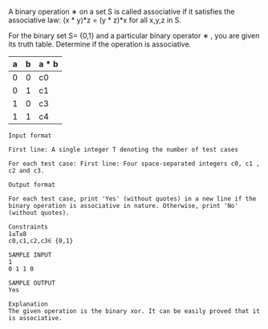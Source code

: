 A binary operation ∗ on a set S is called associative if it satisfies the associative law: (x * y)*z = (y * z)*x for all 
x,y,z in S.

For the binary set S= {0,1} and a particular binary operator ∗ , you are given its truth table. Determine if the operation is associative.

|  a  |  b  | a * b |
| --- | --- | ----- |
|  0  |  0  |   c0  |
|  0  |  1  |   c1  |
|  1  |  0  |   c3  |
|  1  |  1  |   c4  |

```
Input format

First line: A single integer T denoting the number of test cases

For each test case: First line: Four space-separated integers c0, c1 , c2 and c3.

Output format

For each test case, print 'Yes' (without quotes) in a new line if the binary operation is associative in nature. Otherwise, print 'No' (without quotes).

Constraints
1≤T≤8
c0,c1,c2,c3∈ {0,1}

SAMPLE INPUT 
1
0 1 1 0

SAMPLE OUTPUT 
Yes

Explanation
The given operation is the binary xor. It can be easily proved that it is associative.
```
